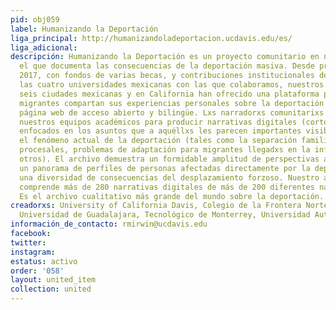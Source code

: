 ```yaml
---
pid: obj059
label: Humanizando la Deportación
liga_principal: http://humanizandoladeportacion.ucdavis.edu/es/
liga_adicional: 
descripción: Humanizando la Deportación es un proyecto comunitario en narrativa digital,
  el que documenta las consecuencias de la deportación masiva. Desde principios de
  2017, con fondos de varias becas, y contribuciones institucionales de UC Davis y
  las cuatro universidades mexicanas con las que colaboramos, nuestros equipos en
  seis ciudades mexicanas y en California han ofrecido una plataforma para que lxs
  migrantes compartan sus experiencias personales sobre la deportación en nuestra
  página web de acceso abierto y bilingüe. Lxs narradorxs comunitarixs trabajan con
  nuestros equipos académicos para producir narrativas digitales (cortometrajes testimoniales)
  enfocados en los asuntos que a aquéllxs les parecen importantes visibilizar sobre
  el fenómeno actual de la deportación (tales como la separación familiar, las irregularidades
  procesales, problemas de adaptación para migrantes llegadxs en la infancia, entre
  otros). El archivo demuestra un formidable amplitud de perspectivas al incorporar
  un panorama de perfiles de personas afectadas directamente por la deportación, y
  una diversidad de consecuencias del desplazamiento forzoso. Nuestro archivo actualmente
  comprende más de 280 narrativas digitales de más de 200 diferentes narradorxs comunitarixs.
  Es el archivo cualitativo más grande del mundo sobre la deportación.
creadorxs: University of California Davis, Colegio de la Frontera Norte (Tijuana),
  Universidad de Guadalajara, Tecnológico de Monterrey, Universidad Autónoma de Chihuahua
información_de_contacto: rmirwin@ucdavis.edu
facebook: 
twitter: 
instagram: 
estatus: activo
order: '058'
layout: united_item
collection: united
---
```

